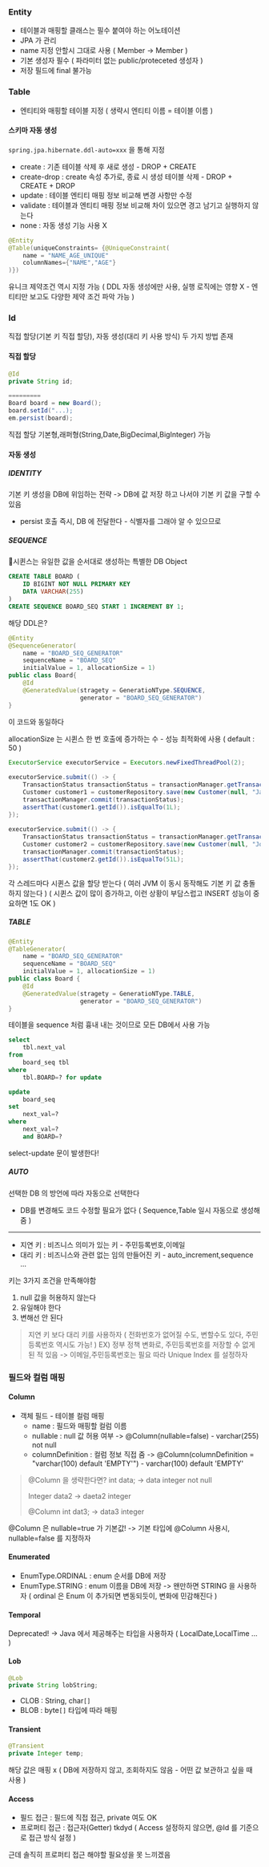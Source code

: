 ### Entity

- 테이블과 매핑할 클래스는 필수 붙여야 하는 어노테이션
- JPA 가 관리
- name 지정 안할시 그대로 사용 ( Member -> Member )
- 기본 생성자 필수 ( 파라미터 없는 public/proteceted 생성자 )
- 저장 필드에 final 불가능
### Table

- 엔티티와 매핑할 테이블 지정 ( 생략시 엔티티 이름 = 테이블 이름 )
#### 스키마 자동 생성
`spring.jpa.hibernate.ddl-auto=xxx` 을 통해 지정
- create : 기존 테이블 삭제 후 새로 생성 - DROP + CREATE
- create-drop : create 속성 추가로, 종료 시 생성 테이블 삭제 - DROP + CREATE + DROP
- update : 테이블 엔티티 매핑 정보 비교해 변경 사항만 수정
- validate : 테이블과 엔티티 매핑 정보 비교해 차이 있으면 경고 남기고 실행하지 않는다
- none : 자동 생성 기능 사용 X

```java
@Entity
@Table(uniqueConstraints= {@UniqueConstraint(
	name = "NAME_AGE_UNIQUE"
	columnNames={"NAME","AGE"}
)})
```

유니크 제약조건 역시 지정 가능
( DDL 자동 생성에만 사용, 실행 로직에는 영향 X - 엔티티만 보고도 다양한 제약 조건 파악 가능 )
### Id

직접 할당(기본 키 직접 할당), 자동 생성(대리 키 사용 방식) 두 가지 방법 존재
#### 직접 할당
```java
@Id
private String id;

=========
Board board = new Board();
board.setId("...);
em.persist(board);
```
직접 할당
기본형,래퍼형(String,Date,BigDecimal,BigInteger) 가능
#### 자동 생성
##### IDENTITY

기본 키 생성을 DB에 위임하는 전략
-> DB에 값 저장 하고 나서야 기본 키 값을 구할 수 있음

- persist 호출 즉시, DB 에 전달한다 - 식별자를 그래야 알 수 있으므로
##### SEQUENCE

시퀸스는 유일한 값을 순서대로 생성하는 특별한 DB Object
```sql
CREATE TABLE BOARD (
	ID BIGINT NOT NULL PRIMARY KEY
	DATA VARCHAR(255)
)
CREATE SEQUENCE BOARD_SEQ START 1 INCREMENT BY 1;
```
해당 DDL은?
```java
@Entity
@SequenceGenerator(
	name = "BOARD_SEQ_GENERATOR"
	sequenceName = "BOARD_SEQ"
	initialValue = 1, allocationSize = 1)
public class Board{
	@Id
	@GeneratedValue(stragety = GeneratioNType.SEQUENCE,
					generator = "BOARD_SEQ_GENERATOR")
}
```
이 코드와 동일하다

allocationSize 는 시퀸스 한 번 호출에 증가하는 수 - 성능 최적화에 사용 ( default : 50 )
```java
ExecutorService executorService = Executors.newFixedThreadPool(2);  
  
executorService.submit(() -> {  
    TransactionStatus transactionStatus = transactionManager.getTransaction(new DefaultTransactionDefinition(TransactionDefinition.PROPAGATION_REQUIRES_NEW));  
    Customer customer1 = customerRepository.save(new Customer(null, "Jack", "Bauer"));  
    transactionManager.commit(transactionStatus);  
    assertThat(customer1.getId()).isEqualTo(1L);  
});  
  
executorService.submit(() -> {  
    TransactionStatus transactionStatus = transactionManager.getTransaction(new DefaultTransactionDefinition(TransactionDefinition.PROPAGATION_REQUIRES_NEW));  
    Customer customer2 = customerRepository.save(new Customer(null, "Joy", "Son"));  
    transactionManager.commit(transactionStatus);  
    assertThat(customer2.getId()).isEqualTo(51L);  
});
```

각 스레드마다 시퀸스 값을 할당 받는다
( 여러 JVM 이 동시 동작해도 기본 키 값 충돌하지 않는다 )
( 시퀸스 값이 많이 증가하고, 이런 상황이 부담스럽고 INSERT 성능이 중요하면 1도 OK )
##### TABLE
```java
@Entity
@TableGenerator(
	name = "BOARD_SEQ_GENERATOR"
	sequenceName = "BOARD_SEQ"
	initialValue = 1, allocationSize = 1)
public class Board {
	@Id
	@GeneratedValue(stragety = GeneratioNType.TABLE,
					generator = "BOARD_SEQ_GENERATOR")
}
```

테이블을 sequence 처럼 흉내 내는 것이므로 모든 DB에서 사용 가능

```sql
select
	tbl.next_val 
from
	board_seq tbl 
where
	tbl.BOARD=? for update

update
	board_seq 
set
	next_val=?  
where
	next_val=? 
	and BOARD=?
```

select-update 문이 발생한다!
##### AUTO

선택한 DB 의 방언에 따라 자동으로 선택한다
- DB를 변경해도 코드 수정할 필요가 없다
( Sequence,Table 일시 자동으로 생성해줌 )

---

- 지연 키 : 비즈니스 의미가 있는 키 - 주민등록번호,이메일
- 대리 키 : 비즈니스와 관련 없는 임의 만들어진 키 - auto_increment,sequence ...

키는 3가지 조건을 만족해야함
1. null 값을 허용하지 않는다
2. 유일해야 한다
3. 변해선 안 된다

> 지연 키 보다 대리 키를 사용하자
> ( 전화번호가 없어질 수도, 변할수도 있다, 주민등록번호 역시도 가능! )
> EX) 정부 정책 변화로, 주민등록번호를 저장할 수 없게 된 적 있음
> -> 이메일,주민등록번호는 필요 따라 Unique Index 를 설정하자

### 필드와 컬럼 매핑
#### Column

- 객체 필드 - 테이블 컬럼 매핑
	- name : 필드와 매핑할 컬럼 이름
	- nullable : null 값 허용 여부
		-> @Column(nullable=false) - varchar(255) not null
	- columnDefinition : 컬럼 정보 직접 줌
		-> @Column(columnDefinition = "varchar(100) default 'EMPTY'") - varchar(100) default 'EMPTY'

> @Column 을 생략한다면?
> int data; -> data integer not null
> 
> Integer data2 -> daeta2 integer
> 
> @Column
> int dat3; -> data3 integer

@Column 은 nullable=true 가 기본값!
-> 기본 타입에 @Column 사용시, nullable=false 를 지정하자
#### Enumerated
- EnumType.ORDINAL : enum 순서를 DB에 저장
- EnumType.STRING : enum 이름을 DB에 저장
-> 왠만하면 STRING 을 사용하자
( ordinal 은 Enum 이 추가되면 변동되듯이, 변화에 민감해진다 )

#### Temporal

Deprecated!
-> Java 에서 제공해주는 타입을 사용하자
( LocalDate,LocalTime ... )
#### Lob
```java
@Lob
private String lobString;
```
- CLOB : String, char`[]`
- BLOB : byte`[]`
타입에 따라 매핑
#### Transient
```java
@Transient
private Integer temp;
```

해당 값은 매핑 x
( DB에 저장하지 않고, 조회하지도 않음 - 어떤 값 보관하고 싶을 때 사용 )
#### Access

- 필드 접근 : 필드에 직접 접근, private 여도 OK
- 프로퍼티 접근 : 접근자(Getter) tkdyd
( Access 설정하지 않으면, @Id 를 기준으로 접근 방식 설정 )

근데 솔직히 프로퍼티 접근 해야할 필요성을 못 느끼겠음

